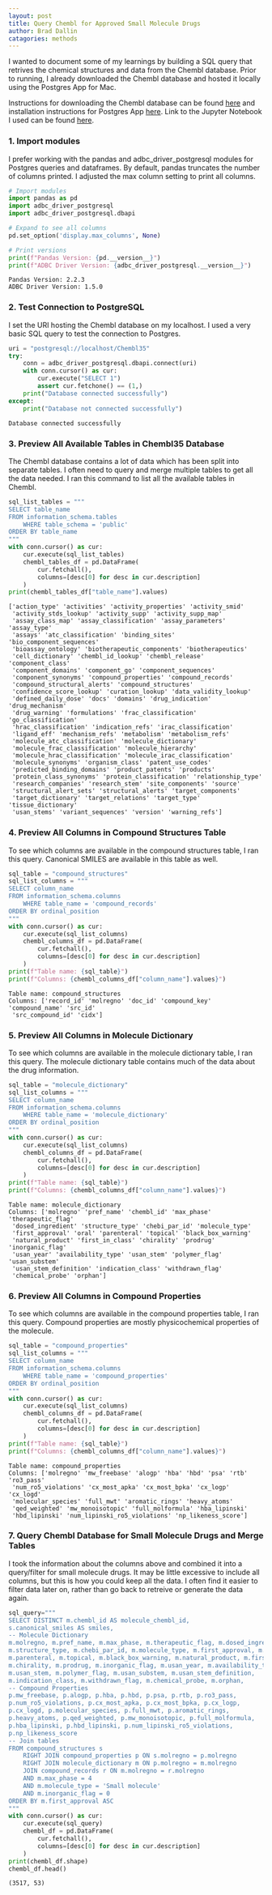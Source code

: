 ```yaml
---
layout: post
title: Query Chembl for Approved Small Molecule Drugs
author: Brad Dallin
catagories: methods
---
```


I wanted to document some of my learnings by building a SQL query that retrives the chemical structures and data from the Chembl database. Prior to running, I already downloaded the Chembl database and hosted it locally using the Postgres App for Mac.

Instructions for downloading the Chembl database can be found [here](https://chembl.gitbook.io/chembl-interface-documentation/downloads) and installation instructions for Postgres App [here](https://postgresapp.com). Link to the Jupyter Notebook I used can be found [here](https://github.com/brad-dallin/laptopchemistry/blob/main/notebooks/qry_chembl_approved_small_molecule_drugs.ipynb).


### **1. Import modules**

I prefer working with the pandas and adbc_driver_postgresql modules for Postgres queries and dataframes. By default, pandas truncates the number of columns printed. I adjusted the max column setting to print all columns.

```python
# Import modules
import pandas as pd
import adbc_driver_postgresql
import adbc_driver_postgresql.dbapi

# Expand to see all columns
pd.set_option('display.max_columns', None)

# Print versions
print(f"Pandas Version: {pd.__version__}")
print(f"ADBC Driver Version: {adbc_driver_postgresql.__version__}")
```
    Pandas Version: 2.2.3
    ADBC Driver Version: 1.5.0


### 2. **Test Connection to PostgreSQL**

I set the URI hosting the Chembl database on my localhost. I used a very basic SQL query to test the connection to Postgres.

```python
uri = "postgresql://localhost/Chembl35"
try:
    conn = adbc_driver_postgresql.dbapi.connect(uri)
    with conn.cursor() as cur:
        cur.execute("SELECT 1")
        assert cur.fetchone() == (1,)
    print("Database connected successfully")
except:
    print("Database not connected successfully")
```
    Database connected successfully


### 3. **Preview All Available Tables in Chembl35 Database**

The Chembl database contains a lot of data which has been split into separate tables. I often need to query and merge multiple tables to get all the data needed. I ran this command to list all the available tables in Chembl.

```python
sql_list_tables = """
SELECT table_name
FROM information_schema.tables
    WHERE table_schema = 'public'
ORDER BY table_name
"""
with conn.cursor() as cur:
    cur.execute(sql_list_tables)
    chembl_tables_df = pd.DataFrame(
        cur.fetchall(),
        columns=[desc[0] for desc in cur.description]
    )
print(chembl_tables_df["table_name"].values)
```
    ['action_type' 'activities' 'activity_properties' 'activity_smid'
     'activity_stds_lookup' 'activity_supp' 'activity_supp_map'
     'assay_class_map' 'assay_classification' 'assay_parameters' 'assay_type'
     'assays' 'atc_classification' 'binding_sites' 'bio_component_sequences'
     'bioassay_ontology' 'biotherapeutic_components' 'biotherapeutics'
     'cell_dictionary' 'chembl_id_lookup' 'chembl_release' 'component_class'
     'component_domains' 'component_go' 'component_sequences'
     'component_synonyms' 'compound_properties' 'compound_records'
     'compound_structural_alerts' 'compound_structures'
     'confidence_score_lookup' 'curation_lookup' 'data_validity_lookup'
     'defined_daily_dose' 'docs' 'domains' 'drug_indication' 'drug_mechanism'
     'drug_warning' 'formulations' 'frac_classification' 'go_classification'
     'hrac_classification' 'indication_refs' 'irac_classification'
     'ligand_eff' 'mechanism_refs' 'metabolism' 'metabolism_refs'
     'molecule_atc_classification' 'molecule_dictionary'
     'molecule_frac_classification' 'molecule_hierarchy'
     'molecule_hrac_classification' 'molecule_irac_classification'
     'molecule_synonyms' 'organism_class' 'patent_use_codes'
     'predicted_binding_domains' 'product_patents' 'products'
     'protein_class_synonyms' 'protein_classification' 'relationship_type'
     'research_companies' 'research_stem' 'site_components' 'source'
     'structural_alert_sets' 'structural_alerts' 'target_components'
     'target_dictionary' 'target_relations' 'target_type' 'tissue_dictionary'
     'usan_stems' 'variant_sequences' 'version' 'warning_refs']


### 4. **Preview All Columns in Compound Structures Table**

To see which columns are available in the compound structures table, I ran this query. Canonical SMILES are available in this table as well.

```python
sql_table = "compound_structures"
sql_list_columns = """
SELECT column_name
FROM information_schema.columns
    WHERE table_name = 'compound_records'
ORDER BY ordinal_position
"""
with conn.cursor() as cur:
    cur.execute(sql_list_columns)
    chembl_columns_df = pd.DataFrame(
        cur.fetchall(),
        columns=[desc[0] for desc in cur.description]
    )
print(f"Table name: {sql_table}")
print(f"Columns: {chembl_columns_df["column_name"].values}")
```
    Table name: compound_structures
    Columns: ['record_id' 'molregno' 'doc_id' 'compound_key' 'compound_name' 'src_id'
     'src_compound_id' 'cidx']


### 5. **Preview All Columns in Molecule Dictionary**

To see which columns are available in the molecule dictionary table, I ran this query. The molecule dictionary table contains much of the data about the drug information.

```python
sql_table = "molecule_dictionary"
sql_list_columns = """
SELECT column_name
FROM information_schema.columns
    WHERE table_name = 'molecule_dictionary'
ORDER BY ordinal_position
"""
with conn.cursor() as cur:
    cur.execute(sql_list_columns)
    chembl_columns_df = pd.DataFrame(
        cur.fetchall(),
        columns=[desc[0] for desc in cur.description]
    )
print(f"Table name: {sql_table}")
print(f"Columns: {chembl_columns_df["column_name"].values}")
```
    Table name: molecule_dictionary
    Columns: ['molregno' 'pref_name' 'chembl_id' 'max_phase' 'therapeutic_flag'
     'dosed_ingredient' 'structure_type' 'chebi_par_id' 'molecule_type'
     'first_approval' 'oral' 'parenteral' 'topical' 'black_box_warning'
     'natural_product' 'first_in_class' 'chirality' 'prodrug' 'inorganic_flag'
     'usan_year' 'availability_type' 'usan_stem' 'polymer_flag' 'usan_substem'
     'usan_stem_definition' 'indication_class' 'withdrawn_flag'
     'chemical_probe' 'orphan']


### 6. **Preview All Columns in Compound Properties**

To see which columns are available in the compound properties table, I ran this query. Compound properties are mostly physicochemical properties of the molecule.

```python
sql_table = "compound_properties"
sql_list_columns = """
SELECT column_name
FROM information_schema.columns
    WHERE table_name = 'compound_properties'
ORDER BY ordinal_position
"""
with conn.cursor() as cur:
    cur.execute(sql_list_columns)
    chembl_columns_df = pd.DataFrame(
        cur.fetchall(),
        columns=[desc[0] for desc in cur.description]
    )
print(f"Table name: {sql_table}")
print(f"Columns: {chembl_columns_df["column_name"].values}")
```
    Table name: compound_properties
    Columns: ['molregno' 'mw_freebase' 'alogp' 'hba' 'hbd' 'psa' 'rtb' 'ro3_pass'
     'num_ro5_violations' 'cx_most_apka' 'cx_most_bpka' 'cx_logp' 'cx_logd'
     'molecular_species' 'full_mwt' 'aromatic_rings' 'heavy_atoms'
     'qed_weighted' 'mw_monoisotopic' 'full_molformula' 'hba_lipinski'
     'hbd_lipinski' 'num_lipinski_ro5_violations' 'np_likeness_score']


### 7. **Query Chembl Database for Small Molecule Drugs and Merge Tables**

I took the information about the columns above and combined it into a query/filter for small molecule drugs. It may be little excessive to include all columns, but this is how you could keep all the data. I often find it easier to filter data later on, rather than go back to retreive or generate the data again.

```python
sql_query="""
SELECT DISTINCT m.chembl_id AS molecule_chembl_id,
s.canonical_smiles AS smiles,
-- Molecule Dictionary
m.molregno, m.pref_name, m.max_phase, m.therapeutic_flag, m.dosed_ingredient,
m.structure_type, m.chebi_par_id, m.molecule_type, m.first_approval, m.oral,
m.parenteral, m.topical, m.black_box_warning, m.natural_product, m.first_in_class,
m.chirality, m.prodrug, m.inorganic_flag, m.usan_year, m.availability_type,
m.usan_stem, m.polymer_flag, m.usan_substem, m.usan_stem_definition,
m.indication_class, m.withdrawn_flag, m.chemical_probe, m.orphan,
-- Compound Properties
p.mw_freebase, p.alogp, p.hba, p.hbd, p.psa, p.rtb, p.ro3_pass,
p.num_ro5_violations, p.cx_most_apka, p.cx_most_bpka, p.cx_logp,
p.cx_logd, p.molecular_species, p.full_mwt, p.aromatic_rings,
p.heavy_atoms, p.qed_weighted, p.mw_monoisotopic, p.full_molformula,
p.hba_lipinski, p.hbd_lipinski, p.num_lipinski_ro5_violations,
p.np_likeness_score
-- Join tables
FROM compound_structures s
    RIGHT JOIN compound_properties p ON s.molregno = p.molregno
    RIGHT JOIN molecule_dictionary m ON p.molregno = m.molregno
    JOIN compound_records r ON m.molregno = r.molregno
    AND m.max_phase = 4
    AND m.molecule_type = 'Small molecule'
    AND m.inorganic_flag = 0
ORDER BY m.first_approval ASC
"""
with conn.cursor() as cur:
    cur.execute(sql_query)
    chembl_df = pd.DataFrame(
        cur.fetchall(),
        columns=[desc[0] for desc in cur.description]
    )
print(chembl_df.shape)
chembl_df.head()
```
    (3517, 53)

<div style="overflow-x: auto; width: 100%;">
    <style scoped>
        .dataframe tbody tr th:only-of-type {
            vertical-align: middle;
        }

        .dataframe tbody tr th {
            vertical-align: top;
        }

        .dataframe thead th {
            text-align: right;
        }
    </style>
    <table border="1" class="dataframe">
        <thead>
            <tr style="text-align: right;">
            <th></th>
            <th>molecule_chembl_id</th>
            <th>smiles</th>
            <th>molregno</th>
            <th>pref_name</th>
            <th>max_phase</th>
            <th>therapeutic_flag</th>
            <th>dosed_ingredient</th>
            <th>structure_type</th>
            <th>chebi_par_id</th>
            <th>molecule_type</th>
            <th>first_approval</th>
            <th>oral</th>
            <th>parenteral</th>
            <th>topical</th>
            <th>black_box_warning</th>
            <th>natural_product</th>
            <th>first_in_class</th>
            <th>chirality</th>
            <th>prodrug</th>
            <th>inorganic_flag</th>
            <th>usan_year</th>
            <th>availability_type</th>
            <th>usan_stem</th>
            <th>polymer_flag</th>
            <th>usan_substem</th>
            <th>usan_stem_definition</th>
            <th>indication_class</th>
            <th>withdrawn_flag</th>
            <th>chemical_probe</th>
            <th>orphan</th>
            <th>mw_freebase</th>
            <th>alogp</th>
            <th>hba</th>
            <th>hbd</th>
            <th>psa</th>
            <th>rtb</th>
            <th>ro3_pass</th>
            <th>num_ro5_violations</th>
            <th>cx_most_apka</th>
            <th>cx_most_bpka</th>
            <th>cx_logp</th>
            <th>cx_logd</th>
            <th>molecular_species</th>
            <th>full_mwt</th>
            <th>aromatic_rings</th>
            <th>heavy_atoms</th>
            <th>qed_weighted</th>
            <th>mw_monoisotopic</th>
            <th>full_molformula</th>
            <th>hba_lipinski</th>
            <th>hbd_lipinski</th>
            <th>num_lipinski_ro5_violations</th>
            <th>np_likeness_score</th>
            </tr>
        </thead>
        <tbody>
            <tr>
            <th>0</th>
            <td>CHEMBL1200542</td>
            <td>CC(=O)OCC(=O)[C@H]1CC[C@H]2[C@@H]3CCC4=CC(=O)C...</td>
            <td>674493</td>
            <td>DESOXYCORTICOSTERONE ACETATE</td>
            <td>4.0</td>
            <td>1</td>
            <td>1</td>
            <td>MOL</td>
            <td>34671.0</td>
            <td>Small molecule</td>
            <td>1939.0</td>
            <td>0</td>
            <td>1</td>
            <td>0</td>
            <td>0</td>
            <td>1</td>
            <td>0</td>
            <td>1</td>
            <td>0</td>
            <td>0</td>
            <td>NaN</td>
            <td>0.0</td>
            <td>-cort-; -ster-; -terone</td>
            <td>0</td>
            <td>-cort-; -ster-; -terone</td>
            <td>cortisone derivatives; steroids (androgens, an...</td>
            <td>Adrenocortical Steroid (salt-regulating)</td>
            <td>0</td>
            <td>0</td>
            <td>0</td>
            <td>372.51</td>
            <td>4.27</td>
            <td>4.0</td>
            <td>0.0</td>
            <td>60.44</td>
            <td>3.0</td>
            <td>N</td>
            <td>0.0</td>
            <td>None</td>
            <td>None</td>
            <td>3.77</td>
            <td>3.77</td>
            <td>NEUTRAL</td>
            <td>372.51</td>
            <td>0.0</td>
            <td>27.0</td>
            <td>0.69</td>
            <td>372.2301</td>
            <td>C23H32O4</td>
            <td>4.0</td>
            <td>0.0</td>
            <td>0.0</td>
            <td>1.96</td>
            </tr>
            <tr>
            <th>1</th>
            <td>CHEMBL1200728</td>
            <td>Cl.N=C(N)N</td>
            <td>674679</td>
            <td>GUANIDINE HYDROCHLORIDE</td>
            <td>4.0</td>
            <td>1</td>
            <td>1</td>
            <td>MOL</td>
            <td>32735.0</td>
            <td>Small molecule</td>
            <td>1939.0</td>
            <td>1</td>
            <td>0</td>
            <td>0</td>
            <td>0</td>
            <td>0</td>
            <td>0</td>
            <td>2</td>
            <td>0</td>
            <td>0</td>
            <td>NaN</td>
            <td>1.0</td>
            <td>guan-</td>
            <td>0</td>
            <td>guan-</td>
            <td>antihypertensives (guanidine derivatives)</td>
            <td>None</td>
            <td>0</td>
            <td>0</td>
            <td>0</td>
            <td>59.07</td>
            <td>-1.16</td>
            <td>1.0</td>
            <td>3.0</td>
            <td>75.89</td>
            <td>0.0</td>
            <td>N</td>
            <td>0.0</td>
            <td>None</td>
            <td>12.55</td>
            <td>-1.24</td>
            <td>-3.65</td>
            <td>BASE</td>
            <td>95.53</td>
            <td>0.0</td>
            <td>4.0</td>
            <td>0.24</td>
            <td>59.0483</td>
            <td>CH6ClN3</td>
            <td>3.0</td>
            <td>5.0</td>
            <td>0.0</td>
            <td>0.32</td>
            </tr>
            <tr>
            <th>2</th>
            <td>CHEMBL1200982</td>
            <td>CCC(C)C1(CC)C(=O)[N-]C(=O)NC1=O.[Na+]</td>
            <td>674933</td>
            <td>BUTABARBITAL SODIUM</td>
            <td>4.0</td>
            <td>1</td>
            <td>1</td>
            <td>MOL</td>
            <td>NaN</td>
            <td>Small molecule</td>
            <td>1939.0</td>
            <td>1</td>
            <td>0</td>
            <td>0</td>
            <td>0</td>
            <td>0</td>
            <td>0</td>
            <td>0</td>
            <td>0</td>
            <td>0</td>
            <td>NaN</td>
            <td>1.0</td>
            <td>-barb-</td>
            <td>0</td>
            <td>-barb-</td>
            <td>barbituric acid derivatives</td>
            <td>Sedative-Hypnotic</td>
            <td>0</td>
            <td>0</td>
            <td>0</td>
            <td>212.25</td>
            <td>0.79</td>
            <td>3.0</td>
            <td>2.0</td>
            <td>75.27</td>
            <td>3.0</td>
            <td>N</td>
            <td>0.0</td>
            <td>7.48</td>
            <td>None</td>
            <td>1.45</td>
            <td>1.19</td>
            <td>NEUTRAL</td>
            <td>234.23</td>
            <td>0.0</td>
            <td>15.0</td>
            <td>0.68</td>
            <td>212.1161</td>
            <td>C10H15N2NaO3</td>
            <td>5.0</td>
            <td>2.0</td>
            <td>0.0</td>
            <td>0.32</td>
            </tr>
            <tr>
            <th>3</th>
            <td>CHEMBL3989520</td>
            <td>NCCc1c[nH]cn1.O=P(O)(O)O.O=P(O)(O)O</td>
            <td>2197391</td>
            <td>HISTAMINE PHOSPHATE</td>
            <td>4.0</td>
            <td>1</td>
            <td>1</td>
            <td>MOL</td>
            <td>NaN</td>
            <td>Small molecule</td>
            <td>1939.0</td>
            <td>0</td>
            <td>1</td>
            <td>0</td>
            <td>1</td>
            <td>0</td>
            <td>0</td>
            <td>2</td>
            <td>0</td>
            <td>0</td>
            <td>NaN</td>
            <td>0.0</td>
            <td>None</td>
            <td>0</td>
            <td>None</td>
            <td>None</td>
            <td>None</td>
            <td>0</td>
            <td>0</td>
            <td>0</td>
            <td>111.15</td>
            <td>-0.09</td>
            <td>2.0</td>
            <td>2.0</td>
            <td>54.70</td>
            <td>2.0</td>
            <td>Y</td>
            <td>0.0</td>
            <td>None</td>
            <td>9.58</td>
            <td>-0.70</td>
            <td>-2.85</td>
            <td>BASE</td>
            <td>307.14</td>
            <td>1.0</td>
            <td>8.0</td>
            <td>0.56</td>
            <td>111.0796</td>
            <td>C5H15N3O8P2</td>
            <td>3.0</td>
            <td>3.0</td>
            <td>0.0</td>
            <td>0.00</td>
            </tr>
            <tr>
            <th>4</th>
            <td>CHEMBL449</td>
            <td>CCC(C)C1(CC)C(=O)NC(=O)NC1=O</td>
            <td>2393</td>
            <td>BUTABARBITAL</td>
            <td>4.0</td>
            <td>1</td>
            <td>0</td>
            <td>MOL</td>
            <td>3228.0</td>
            <td>Small molecule</td>
            <td>1939.0</td>
            <td>1</td>
            <td>0</td>
            <td>0</td>
            <td>0</td>
            <td>1</td>
            <td>0</td>
            <td>0</td>
            <td>0</td>
            <td>0</td>
            <td>NaN</td>
            <td>1.0</td>
            <td>-barb-</td>
            <td>0</td>
            <td>-barb-</td>
            <td>barbituric acid derivatives</td>
            <td>Sedative-Hypnotic</td>
            <td>0</td>
            <td>0</td>
            <td>0</td>
            <td>212.25</td>
            <td>0.79</td>
            <td>3.0</td>
            <td>2.0</td>
            <td>75.27</td>
            <td>3.0</td>
            <td>N</td>
            <td>0.0</td>
            <td>7.48</td>
            <td>None</td>
            <td>1.45</td>
            <td>1.19</td>
            <td>NEUTRAL</td>
            <td>212.25</td>
            <td>0.0</td>
            <td>15.0</td>
            <td>0.68</td>
            <td>212.1161</td>
            <td>C10H16N2O3</td>
            <td>5.0</td>
            <td>2.0</td>
            <td>0.0</td>
            <td>0.32</td>
            </tr>
        </tbody>
    </table>
</div>
